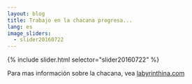 ```yaml
---
layout: blog
title: Trabajo en la chacana progresa...
lang: es
image_sliders:
  - slider20160722
---
```


{% include slider.html selector="slider20160722" %}

Para mas información sobre la chacana, vea <a href="http://labyrinthina.com">labyrinthina.com</a>